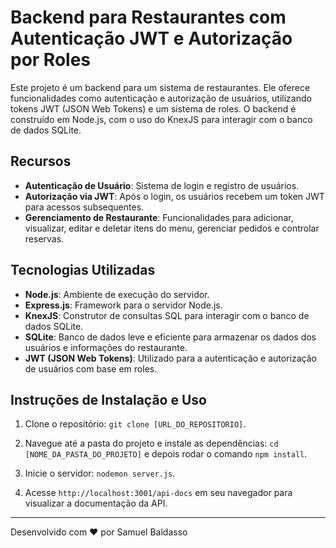 # Backend para Restaurantes com Autenticação JWT e Autorização por Roles

Este projeto é um backend para um sistema de restaurantes. Ele oferece funcionalidades como autenticação e autorização de usuários, utilizando tokens JWT (JSON Web Tokens) e um sistema de roles. O backend é construído em Node.js, com o uso do KnexJS para interagir com o banco de dados SQLite.

## Recursos

- **Autenticação de Usuário**: Sistema de login e registro de usuários.
- **Autorização via JWT**: Após o login, os usuários recebem um token JWT para acessos subsequentes.
- **Gerenciamento de Restaurante**: Funcionalidades para adicionar, visualizar, editar e deletar itens do menu, gerenciar pedidos e controlar reservas.

## Tecnologias Utilizadas

- **Node.js**: Ambiente de execução do servidor.
- **Express.js**: Framework para o servidor Node.js.
- **KnexJS**: Construtor de consultas SQL para interagir com o banco de dados SQLite.
- **SQLite**: Banco de dados leve e eficiente para armazenar os dados dos usuários e informações do restaurante.
- **JWT (JSON Web Tokens)**: Utilizado para a autenticação e autorização de usuários com base em roles.

## Instruções de Instalação e Uso

1. Clone o repositório: `git clone [URL_DO_REPOSITORIO]`.

2. Navegue até a pasta do projeto e instale as dependências: `cd [NOME_DA_PASTA_DO_PROJETO]` e depois rodar o comando `npm install`.

3. Inicie o servidor: `nodemon server.js`.

4. Acesse `http://localhost:3001/api-docs` em seu navegador para visualizar a documentação da API.

---

Desenvolvido com ❤️ por Samuel Baldasso
